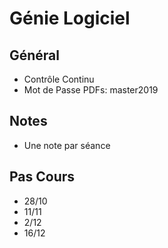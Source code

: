 # Génie Logiciel

## Général

* Contrôle Continu
* Mot de Passe PDFs: master2019

## Notes

* Une note par séance

## Pas Cours
* 28/10
* 11/11
* 2/12
* 16/12
